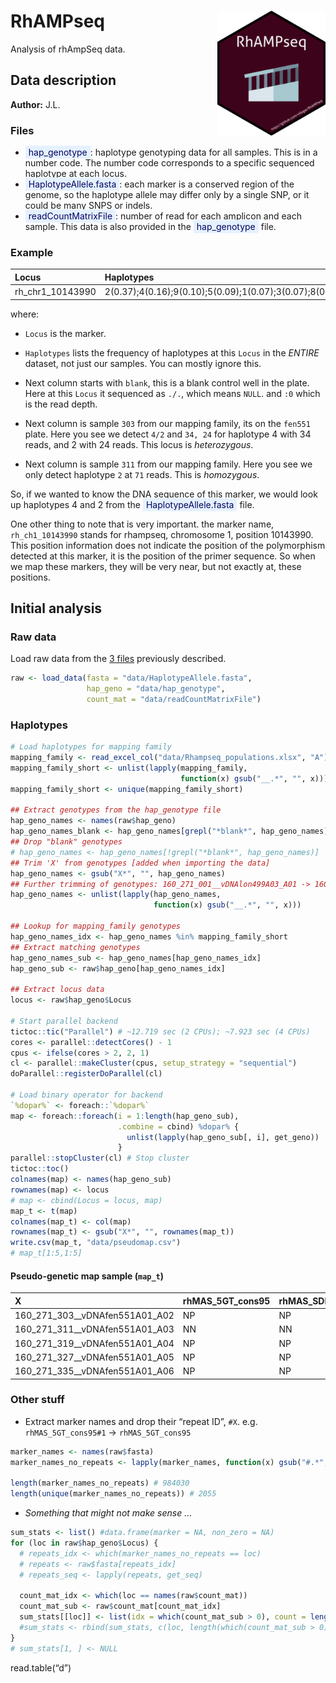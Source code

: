 
<!-- README.md is generated from README.Rmd. Please edit that file -->

# RhAMPseq <img src="https://raw.githubusercontent.com/villegar/RhAMPseq/master/figures/logo.png" alt="logo" align="right" height=200px/>

Analysis of rhAmpSeq data.

## Data description

**Author:**
    J.L.

### Files

  - <span style="color: #03045e; background-color: #E5F1FF; padding: 2px 5px;">hap\_genotype</span>:
    haplotype genotyping data for all samples. This is in a number code.
    The number code corresponds to a specific sequenced haplotype at
    each
    locus.
  - <span style="color: #03045e; background-color: #E5F1FF; padding: 2px 5px;">HaplotypeAllele.fasta</span>:
    each marker is a conserved region of the genome, so the haplotype
    allele may differ only by a single SNP, or it could be many SNPS or
    indels.  
  - <span style="color: #03045e; background-color: #E5F1FF; padding: 2px 5px;">readCountMatrixFile</span>:
    number of read for each amplicon and each sample. This data is also
    provided in the
    <span style="color: #03045e; background-color: #E5F1FF; padding: 2px 5px;">hap\_genotype</span>
    file.

### Example

| Locus              | Haplotypes                                                                        | blank\_\_vDNAfen551A01\_A01 | 160\_271\_303\_\_vDNAfen551A01\_A02 | 160\_271\_311\_\_vDNAfen551A01\_A03 |
| :----------------- | :-------------------------------------------------------------------------------- | :-------------------------- | :---------------------------------- | :---------------------------------- |
| rh\_chr1\_10143990 | 2(0.37);4(0.16);9(0.10);5(0.09);1(0.07);3(0.07);8(0.05);13(0.04);6(0.03);7(0.03); | ./.:0                       | 4/2:34,24                           | 2/2:71                              |

where:

  - `Locus` is the marker.

  - `Haplotypes` lists the frequency of haplotypes at this `Locus` in
    the *ENTIRE* dataset, not just our samples. You can mostly ignore
    this.

  - Next column starts with `blank`, this is a blank control well in the
    plate. Here at this `Locus` it sequenced as `./.`, which means
    `NULL`. and `:0` which is the read depth.

  - Next column is sample `303` from our mapping family, its on the
    `fen551` plate. Here you see we detect `4/2` and `34, 24` for
    haplotype 4 with 34 reads, and 2 with 24 reads. This locus is
    *heterozygous*.

  - Next column is sample `311` from our mapping family. Here you see we
    only detect haplotype `2` at `71` reads. This is *homozygous*.

So, if we wanted to know the DNA sequence of this marker, we would look
up haplotypes 4 and 2 from the
<span style="color: #03045e; background-color: #E5F1FF; padding: 2px 5px;">HaplotypeAllele.fasta</span>
file.

One other thing to note that is very important. the marker name,
`rh_ch1_10143990` stands for rhampseq, chromosome 1, position 10143990.
This position information does not indicate the position of the
polymorphism detected at this marker, it is the position of the primer
sequence. So when we map these markers, they will be very near, but not
exactly at, these positions.

## Initial analysis

### Raw data

Load raw data from the [3 files](#files) previously described.

``` r
raw <- load_data(fasta = "data/HaplotypeAllele.fasta", 
                 hap_geno = "data/hap_genotype",
                 count_mat = "data/readCountMatrixFile")
```

### Haplotypes

``` r
# Load haplotypes for mapping family
mapping_family <- read_excel_col("data/Rhampseq_populations.xlsx", "A")
mapping_family_short <- unlist(lapply(mapping_family, 
                                      function(x) gsub("__.*", "", x)))
mapping_family_short <- unique(mapping_family_short)

## Extract genotypes from the hap_genotype file
hap_geno_names <- names(raw$hap_geno)
hap_geno_names_blank <- hap_geno_names[grepl("*blank*", hap_geno_names)]
## Drop "blank" genotypes
# hap_geno_names <- hap_geno_names[!grepl("*blank*", hap_geno_names)]
## Trim 'X' from genotypes [added when importing the data]
hap_geno_names <- gsub("X*", "", hap_geno_names)
## Further trimming of genotypes: 160_271_001__vDNAlon499A03_A01 -> 160_271_001
hap_geno_names <- unlist(lapply(hap_geno_names, 
                                function(x) gsub("__.*", "", x)))

## Lookup for mapping_family genotypes
hap_geno_names_idx <- hap_geno_names %in% mapping_family_short
## Extract matching genotypes
hap_geno_names_sub <- hap_geno_names[hap_geno_names_idx]
hap_geno_sub <- raw$hap_geno[hap_geno_names_idx]

## Extract locus data
locus <- raw$hap_geno$Locus

# Start parallel backend
tictoc::tic("Parallel") # ~12.719 sec (2 CPUs); ~7.923 sec (4 CPUs)
cores <- parallel::detectCores() - 1
cpus <- ifelse(cores > 2, 2, 1)
cl <- parallel::makeCluster(cpus, setup_strategy = "sequential")
doParallel::registerDoParallel(cl)

# Load binary operator for backend
`%dopar%` <- foreach::`%dopar%`
map <- foreach::foreach(i = 1:length(hap_geno_sub), 
                        .combine = cbind) %dopar% {
                          unlist(lapply(hap_geno_sub[, i], get_geno))
                        }
parallel::stopCluster(cl) # Stop cluster
tictoc::toc()
colnames(map) <- names(hap_geno_sub)
rownames(map) <- locus
# map <- cbind(Locus = locus, map)
map_t <- t(map)
colnames(map_t) <- col(map)
rownames(map_t) <- gsub("X*", "", rownames(map_t))
write.csv(map_t, "data/pseudomap.csv")
# map_t[1:5,1:5]
```

#### Pseudo-genetic map sample (`map_t`)

| X                                   | rhMAS\_5GT\_cons95 | rhMAS\_SDI\_p2\_AG11\_chr18\_30Mb | rhMAS\_SDI\_p3\_AGL11 | rhMAS\_SDI\_p4\_AGL11 | rhMAS\_5GT\_700 |
| :---------------------------------- | :----------------- | :-------------------------------- | :-------------------- | :-------------------- | :-------------- |
| 160\_271\_303\_\_vDNAfen551A01\_A02 | NP                 | NP                                | NP                    | NP                    | NN              |
| 160\_271\_311\_\_vDNAfen551A01\_A03 | NN                 | NN                                | NP                    | NP                    | NN              |
| 160\_271\_319\_\_vDNAfen551A01\_A04 | NP                 | NP                                | NN                    | NN                    | NN              |
| 160\_271\_327\_\_vDNAfen551A01\_A05 | NP                 | NP                                | NP                    | NP                    | NN              |
| 160\_271\_335\_\_vDNAfen551A01\_A06 | NP                 | NP                                | NP                    | NP                    | NN              |

### Other stuff

  - Extract marker names and drop their “repeat ID”, `#X`. e.g.
    `rhMAS_5GT_cons95#1` -\> `rhMAS_5GT_cons95`

<!-- end list -->

``` r
marker_names <- names(raw$fasta)
marker_names_no_repeats <- lapply(marker_names, function(x) gsub("#.*", "", x))

length(marker_names_no_repeats) # 984030
length(unique(marker_names_no_repeats)) # 2055
```

  - *Something that might not make sense …*

<!-- end list -->

``` r
sum_stats <- list() #data.frame(marker = NA, non_zero = NA)
for (loc in raw$hap_geno$Locus) {
  # repeats_idx <- which(marker_names_no_repeats == loc)
  # repeats <- raw$fasta[repeats_idx]
  # repeats_seq <- lapply(repeats, get_seq)
  
  count_mat_idx <- which(loc == names(raw$count_mat))
  count_mat_sub <- raw$count_mat[count_mat_idx]
  sum_stats[[loc]] <- list(idx = which(count_mat_sub > 0), count = length(unlist(count_mat_sub)))
  #sum_stats <- rbind(sum_stats, c(loc, length(which(count_mat_sub > 0))))
}
# sum_stats[1, ] <- NULL
```

read.table(“d”)
